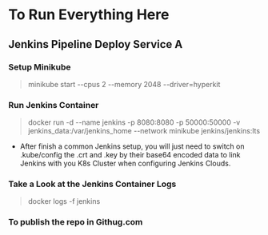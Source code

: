 # To Run Everything Here

## Jenkins Pipeline Deploy Service A

### Setup Minikube 
> minikube start --cpus 2 --memory 2048 --driver=hyperkit

### Run Jenkins Container
> docker run -d --name jenkins -p 8080:8080 -p 50000:50000 -v jenkins_data:/var/jenkins_home --network minikube jenkins/jenkins:lts

- After finish a common Jenkins setup, you will just need to switch on .kube/config the .crt and .key by their base64 encoded data to link Jenkins with you K8s Cluster when configuring Jenkins Clouds.

### Take a Look at the Jenkins Container Logs 
> docker logs -f jenkins

### To publish the repo in Githug.com
> 